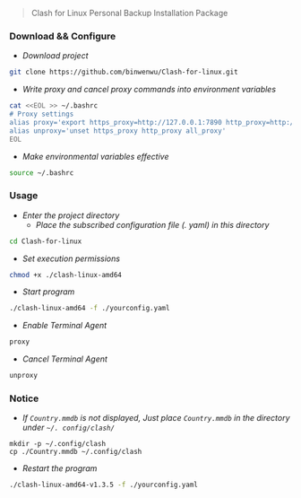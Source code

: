 > Clash for Linux Personal Backup Installation Package

### Download && Configure

- *Download project*

```bash
git clone https://github.com/binwenwu/Clash-for-linux.git
```

- *Write proxy and cancel proxy commands into environment variables*

```bash
cat <<EOL >> ~/.bashrc
# Proxy settings
alias proxy='export https_proxy=http://127.0.0.1:7890 http_proxy=http://127.0.0.1:7890 all_proxy=socks5://127.0.0.1:7890'
alias unproxy='unset https_proxy http_proxy all_proxy'
EOL
```

- *Make environmental variables effective*

```bash
source ~/.bashrc
```

### Usage

- *Enter the project directory*
  - *Place the subscribed configuration file (. yaml) in this directory*

```bash
cd Clash-for-linux
```

- *Set execution permissions*

```bash
chmod +x ./clash-linux-amd64
```

- *Start program*

```bash
./clash-linux-amd64 -f ./yourconfig.yaml
```

- *Enable Terminal Agent*

```bash
proxy
```

- *Cancel Terminal Agent*

```bash
unproxy
```

### Notice

- *If `Country.mmdb` is not displayed, Just place `Country.mmdb` in the directory under ``~/. config/clash/``*

```
mkdir -p ~/.config/clash 
cp ./Country.mmdb ~/.config/clash
```

- *Restart the program*

```BASH
./clash-linux-amd64-v1.3.5 -f ./yourconfig.yaml
```

